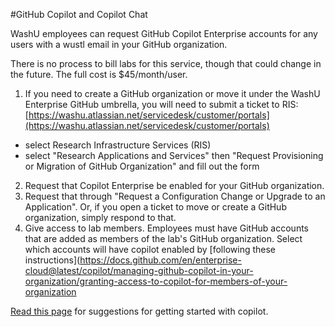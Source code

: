 #GitHub Copilot and Copilot Chat

WashU employees can request GitHub Copilot Enterprise accounts for any users with a wustl email in your GitHub organization.

There is no process to bill labs for this service, though that could change in the future. The full cost is $45/month/user.

1. If you need to create a GitHub organization or move it under the WashU Enterprise GitHub umbrella, you will need to submit a ticket to RIS:
[https://washu.atlassian.net/servicedesk/customer/portals](https://washu.atlassian.net/servicedesk/customer/portals)
- select Research Infrastructure Services (RIS)
- select "Research Applications and Services" then "Request Provisioning or Migration of GitHub Organization" and fill out the form

2. Request that Copilot Enterprise be enabled for your GitHub organization.
3. Request that through "Request a Configuration Change or Upgrade to an Application". Or, if you open a ticket to move or create a GitHub organization, simply respond to that. 
4. Give access to lab members. Employees must have GitHub accounts that are added as members of the lab's GitHub organization. Select which accounts will have copilot enabled by [following these instructions](https://docs.github.com/en/enterprise-cloud@latest/copilot/managing-github-copilot-in-your-organization/granting-access-to-copilot-for-members-of-your-organization
 
[Read this page](https://docs.github.com/en/copilot/using-github-copilot) for suggestions for getting started with copilot.
